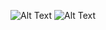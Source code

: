 ![Alt Text](https://64.media.tumblr.com/67af2f77e6caa13ef3c104a49410e85e/4d8d5b4da183fd5f-26/s1280x1920/3090e04c3cd2b948db949dd67ea3de536a7eddfa.gifv)
![Alt Text](https://64.media.tumblr.com/5c178468988da2727de33fca9bbd8710/9816d3c6aca53e10-ab/s1280x1920/025755f0b0fc70cf9f055e0084e67dbe5881de67.gifv)
